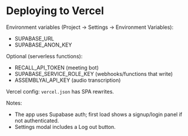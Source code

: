 # Deploying to Vercel

Environment variables (Project → Settings → Environment Variables):
- SUPABASE_URL
- SUPABASE_ANON_KEY

Optional (serverless functions):
- RECALL_API_TOKEN (meeting bot)
- SUPABASE_SERVICE_ROLE_KEY (webhooks/functions that write)
- ASSEMBLYAI_API_KEY (audio transcription)

Vercel config: `vercel.json` has SPA rewrites.

Notes:
- The app uses Supabase auth; first load shows a signup/login panel if not authenticated.
- Settings modal includes a Log out button.

